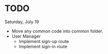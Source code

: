 # TODO

Saturday, July 19

- Move any common code into common folder.
- User Manager
    - Implement sign-up route
    - Implement sign-in route